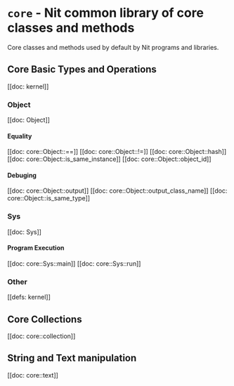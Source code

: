 # `core` - Nit common library of core classes and methods

Core classes and methods used by default by Nit programs and libraries.

## Core Basic Types and Operations

[[doc: kernel]]

### Object

[[doc: Object]]

#### Equality

[[doc: core::Object::==]]
[[doc: core::Object::!=]]
[[doc: core::Object::hash]]
[[doc: core::Object::is_same_instance]]
[[doc: core::Object::object_id]]

#### Debuging

[[doc: core::Object::output]]
[[doc: core::Object::output_class_name]]
[[doc: core::Object::is_same_type]]

### Sys

[[doc: Sys]]

#### Program Execution

[[doc: core::Sys::main]]
[[doc: core::Sys::run]]

### Other

[[defs: kernel]]

## Core Collections

[[doc: core::collection]]

## String and Text manipulation

[[doc: core::text]]
